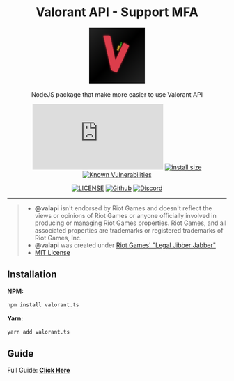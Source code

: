 <div align="center">

# Valorant API - Support MFA

[![Profile](https://github.com/valapi/.github/blob/main/128_valapi.png?raw=true)](https://github.com/valapi)

NodeJS package that make more easier to use Valorant API

[![Downloads](https://badgen.net/npm/dt/valorant.ts?icon=npm)](https://www.npmjs.com/package/valorant.ts)
[![install size](https://packagephobia.com/badge?p=valorant.ts)](https://packagephobia.com/result?p=valorant.ts)
[![Known Vulnerabilities](https://snyk.io/test/npm/valorant.ts/badge.svg)](https://snyk.io/test/npm/valorant.ts)

[![LICENSE](https://badgen.net/badge/license/MIT/blue)](https://github.com/valapi/.github/blob/main/LICENSE)
[![Github](https://badgen.net/badge/icon/github?icon=github&label)](https://github.com/valapi)
[![Discord](https://badgen.net/badge/icon/discord?icon=discord&label)](https://discord.gg/pbyWbUYjyt)

</div>

-----------

> - **@valapi** isn't endorsed by Riot Games and doesn't reflect the views or opinions of Riot Games or anyone officially involved in producing or managing Riot Games properties. Riot Games, and all associated properties are trademarks or registered trademarks of Riot Games, Inc.
> - **@valapi** was created under [Riot Games' "Legal Jibber Jabber"](https://www.riotgames.com/en/legal)
> - [MIT License](https://github.com/valapi/.github/blob/main/LICENSE)

## Installation

**NPM:**
```bash
npm install valorant.ts
```

**Yarn:**
```bash
yarn add valorant.ts
```

## Guide

Full Guide: **[Click Here](https://valapi.github.io/docs/)**